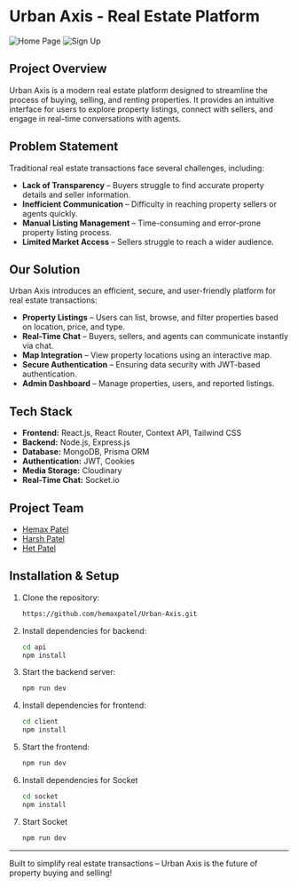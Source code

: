 # Urban Axis - Real Estate Platform

![Home Page](https://github.com/user-attachments/assets/7619fc0e-cc67-4660-bd99-2d2853ee6247)
![Sign Up](https://github.com/user-attachments/assets/8a09c735-ea97-4881-8cc6-b9bd7d6d6b6e)

## Project Overview

Urban Axis is a modern real estate platform designed to streamline the process of buying, selling, and renting properties. It provides an intuitive interface for users to explore property listings, connect with sellers, and engage in real-time conversations with agents.

## Problem Statement

Traditional real estate transactions face several challenges, including:

- **Lack of Transparency** – Buyers struggle to find accurate property details and seller information.
- **Inefficient Communication** – Difficulty in reaching property sellers or agents quickly.
- **Manual Listing Management** – Time-consuming and error-prone property listing process.
- **Limited Market Access** – Sellers struggle to reach a wider audience.

## Our Solution

Urban Axis introduces an efficient, secure, and user-friendly platform for real estate transactions:

- **Property Listings** – Users can list, browse, and filter properties based on location, price, and type.
- **Real-Time Chat** – Buyers, sellers, and agents can communicate instantly via chat.
- **Map Integration** – View property locations using an interactive map.
- **Secure Authentication** – Ensuring data security with JWT-based authentication.
- **Admin Dashboard** – Manage properties, users, and reported listings.

## Tech Stack

- **Frontend:** React.js, React Router, Context API, Tailwind CSS
- **Backend:** Node.js, Express.js
- **Database:** MongoDB, Prisma ORM
- **Authentication:** JWT, Cookies
- **Media Storage:** Cloudinary
- **Real-Time Chat:** Socket.io

## Project Team

- [Hemax Patel](https://github.com/hemaxpatel)
- [Harsh Patel](https://github.com/Harsh260105)
- [Het Patel](https://github.com/hetpatel203)

## Installation & Setup

1. Clone the repository:
   ```sh
   https://github.com/hemaxpatel/Urban-Axis.git
   ```
2. Install dependencies for backend:
   ```sh
   cd api
   npm install
   ```
3. Start the backend server:
   ```sh
   npm run dev
   ```
4. Install dependencies for frontend:
   ```sh
   cd client
   npm install
   ```
5. Start the frontend:
   ```sh
   npm run dev
   ```
6. Install dependencies for Socket
   ```sh
   cd socket
   npm install
   ```
7. Start Socket
   ```sh
   npm run dev
   ```

---

Built to simplify real estate transactions – Urban Axis is the future of property buying and selling!
